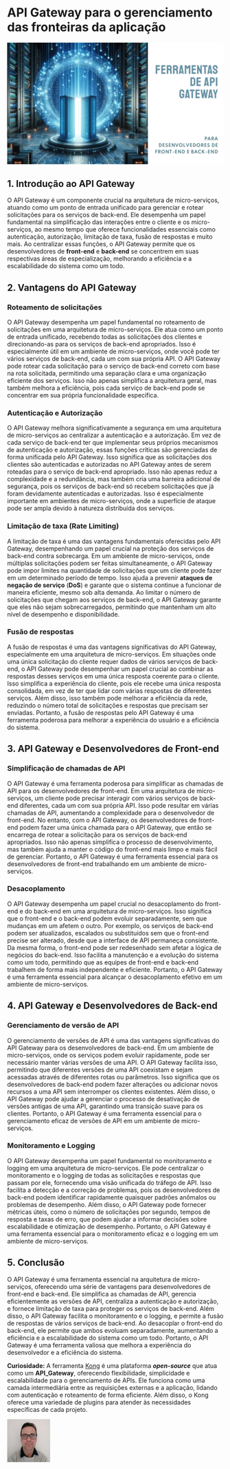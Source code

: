 # API Gateway para o gerenciamento das fronteiras da aplicação

![Ferramentas de gerenciamento de rotas de aplicação na Internet.](/articles/assets/img/2024_07_07_IMAGE_001.png)

## 1. Introdução ao API Gateway

O API Gateway é um componente crucial na arquitetura de micro-serviços, atuando como um ponto de entrada unificado para gerenciar e rotear solicitações para os serviços de back-end. Ele desempenha um papel fundamental na simplificação das interações entre o cliente e os micro-serviços, ao mesmo tempo que oferece funcionalidades essenciais como autenticação, autorização, limitação de taxa, fusão de respostas e muito mais. Ao centralizar essas funções, o API Gateway permite que os desenvolvedores de **front-end** e **back-end** se concentrem em suas respectivas áreas de especialização, melhorando a eficiência e a escalabilidade do sistema como um todo.

## 2. Vantagens do API Gateway

### Roteamento de solicitações

O API Gateway desempenha um papel fundamental no roteamento de solicitações em uma arquitetura de micro-serviços. Ele atua como um ponto de entrada unificado, recebendo todas as solicitações dos clientes e direcionando-as para os serviços de back-end apropriados. Isso é especialmente útil em um ambiente de micro-serviços, onde você pode ter vários serviços de back-end, cada um com sua própria API. O API Gateway pode rotear cada solicitação para o serviço de back-end correto com base na rota solicitada, permitindo uma separação clara e uma organização eficiente dos serviços. Isso não apenas simplifica a arquitetura geral, mas também melhora a eficiência, pois cada serviço de back-end pode se concentrar em sua própria funcionalidade específica.

### Autenticação e Autorização

O API Gateway melhora significativamente a segurança em uma arquitetura de micro-serviços ao centralizar a autenticação e a autorização. Em vez de cada serviço de back-end ter que implementar seus próprios mecanismos de autenticação e autorização, essas funções críticas são gerenciadas de forma unificada pelo API Gateway. Isso significa que as solicitações dos clientes são autenticadas e autorizadas no API Gateway antes de serem roteadas para o serviço de back-end apropriado. Isso não apenas reduz a complexidade e a redundância, mas também cria uma barreira adicional de segurança, pois os serviços de back-end só recebem solicitações que já foram devidamente autenticadas e autorizadas. Isso é especialmente importante em ambientes de micro-serviços, onde a superfície de ataque pode ser ampla devido à natureza distribuída dos serviços.

### Limitação de taxa (Rate Limiting)

A limitação de taxa é uma das vantagens fundamentais oferecidas pelo API Gateway, desempenhando um papel crucial na proteção dos serviços de back-end contra sobrecarga. Em um ambiente de micro-serviços, onde múltiplas solicitações podem ser feitas simultaneamente, o API Gateway pode impor limites na quantidade de solicitações que um cliente pode fazer em um determinado período de tempo. Isso ajuda a prevenir **ataques de negação de serviço** (**DoS**) e garante que o sistema continue a funcionar de maneira eficiente, mesmo sob alta demanda. Ao limitar o número de solicitações que chegam aos serviços de back-end, o API Gateway garante que eles não sejam sobrecarregados, permitindo que mantenham um alto nível de desempenho e disponibilidade.

### Fusão de respostas

A fusão de respostas é uma das vantagens significativas do API Gateway, especialmente em uma arquitetura de micro-serviços. Em situações onde uma única solicitação do cliente requer dados de vários serviços de back-end, o API Gateway pode desempenhar um papel crucial ao combinar as respostas desses serviços em uma única resposta coerente para o cliente. Isso simplifica a experiência do cliente, pois ele recebe uma única resposta consolidada, em vez de ter que lidar com várias respostas de diferentes serviços. Além disso, isso também pode melhorar a eficiência da rede, reduzindo o número total de solicitações e respostas que precisam ser enviadas. Portanto, a fusão de respostas pelo API Gateway é uma ferramenta poderosa para melhorar a experiência do usuário e a eficiência do sistema.

## 3. API Gateway e Desenvolvedores de Front-end

### Simplificação de chamadas de API

O API Gateway é uma ferramenta poderosa para simplificar as chamadas de API para os desenvolvedores de front-end. Em uma arquitetura de micro-serviços, um cliente pode precisar interagir com vários serviços de back-end diferentes, cada um com sua própria API. Isso pode resultar em várias chamadas de API, aumentando a complexidade para o desenvolvedor de front-end. No entanto, com o API Gateway, os desenvolvedores de front-end podem fazer uma única chamada para o API Gateway, que então se encarrega de rotear a solicitação para os serviços de back-end apropriados. Isso não apenas simplifica o processo de desenvolvimento, mas também ajuda a manter o código do front-end mais limpo e mais fácil de gerenciar. Portanto, o API Gateway é uma ferramenta essencial para os desenvolvedores de front-end trabalhando em um ambiente de micro-serviços.

### Desacoplamento

O API Gateway desempenha um papel crucial no desacoplamento do front-end e do back-end em uma arquitetura de micro-serviços. Isso significa que o front-end e o back-end podem evoluir separadamente, sem que mudanças em um afetem o outro. Por exemplo, os serviços de back-end podem ser atualizados, escalados ou substituídos sem que o front-end precise ser alterado, desde que a interface de API permaneça consistente. Da mesma forma, o front-end pode ser redesenhado sem afetar a lógica de negócios do back-end. Isso facilita a manutenção e a evolução do sistema como um todo, permitindo que as equipes de front-end e back-end trabalhem de forma mais independente e eficiente. Portanto, o API Gateway é uma ferramenta essencial para alcançar o desacoplamento efetivo em um ambiente de micro-serviços.

## 4. API Gateway e Desenvolvedores de Back-end

### Gerenciamento de versão de API

O gerenciamento de versões de API é uma das vantagens significativas do API Gateway para os desenvolvedores de back-end. Em um ambiente de micro-serviços, onde os serviços podem evoluir rapidamente, pode ser necessário manter várias versões de uma API. O API Gateway facilita isso, permitindo que diferentes versões de uma API coexistam e sejam acessadas através de diferentes rotas ou parâmetros. Isso significa que os desenvolvedores de back-end podem fazer alterações ou adicionar novos recursos a uma API sem interromper os clientes existentes. Além disso, o API Gateway pode ajudar a gerenciar o processo de desativação de versões antigas de uma API, garantindo uma transição suave para os clientes. Portanto, o API Gateway é uma ferramenta essencial para o gerenciamento eficaz de versões de API em um ambiente de micro-serviços.

### Monitoramento e Logging

O API Gateway desempenha um papel fundamental no monitoramento e logging em uma arquitetura de micro-serviços. Ele pode centralizar o monitoramento e o logging de todas as solicitações e respostas que passam por ele, fornecendo uma visão unificada do tráfego de API. Isso facilita a detecção e a correção de problemas, pois os desenvolvedores de back-end podem identificar rapidamente quaisquer padrões anômalos ou problemas de desempenho. Além disso, o API Gateway pode fornecer métricas úteis, como o número de solicitações por segundo, tempos de resposta e taxas de erro, que podem ajudar a informar decisões sobre escalabilidade e otimização de desempenho. Portanto, o API Gateway é uma ferramenta essencial para o monitoramento eficaz e o logging em um ambiente de micro-serviços.

## 5. Conclusão

O API Gateway é uma ferramenta essencial na arquitetura de micro-serviços, oferecendo uma série de vantagens para desenvolvedores de front-end e back-end. Ele simplifica as chamadas de API, gerencia eficientemente as versões de API, centraliza a autenticação e autorização, e fornece limitação de taxa para proteger os serviços de back-end. Além disso, o API Gateway facilita o monitoramento e o logging, e permite a fusão de respostas de vários serviços de back-end. Ao desacoplar o front-end do back-end, ele permite que ambos evoluam separadamente, aumentando a eficiência e a escalabilidade do sistema como um todo. Portanto, o API Gateway é uma ferramenta valiosa que melhora a experiência do desenvolvedor e a eficiência do sistema.

**Curiosidade:** A ferramenta [Kong](https://konghq.com/) é uma plataforma ***open-source*** que atua como um **API_Gateway**, oferecendo flexibilidade, simplicidade e escalabilidade para o gerenciamento de APIs. Ele funciona como uma camada intermediária entre as requisições externas e a aplicação, lidando com autenticação e roteamento de forma eficiente. Além disso, o Kong oferece uma variedade de plugins para atender às necessidades específicas de cada projeto.

[![Christian Mulato](/articles/assets/img/foto_chri.jpg)](https://www.linkedin.com/in/chmulato/)
